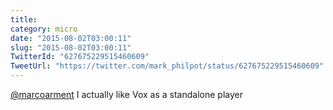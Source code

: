 ```yaml
---
title: 
category: micro
date: "2015-08-02T03:00:11"
slug: "2015-08-02T03:00:11"
TwitterId: "627675229515460609"
TweetUrl: "https://twitter.com/mark_philpot/status/627675229515460609"
---
```


[@marcoarment](https://twitter.com/marcoarment) I actually like Vox as a
standalone player
